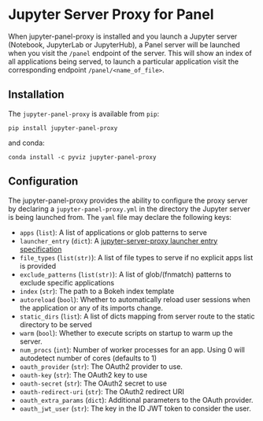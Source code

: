 # Jupyter Server Proxy for Panel

When jupyter-panel-proxy is installed and you launch a Jupyter server (Notebook, JupyterLab or JupyterHub), a Panel server will be launched when you visit the `/panel` endpoint of the server. This will show an index of all applications being served, to launch a particular application visit the corresponding endpoint `/panel/<name_of_file>`.

## Installation

The `jupyter-panel-proxy` is available from `pip`:

    pip install jupyter-panel-proxy

and conda:

    conda install -c pyviz jupyter-panel-proxy

## Configuration

The jupyter-panel-proxy provides the ability to configure the proxy server by declaring a `jupyter-panel-proxy.yml` in the directory the Jupyter server is being launched from. The `yaml` file may declare the following keys:

- `apps` (`list`): A list of applications or glob patterns to serve
- `launcher_entry` (`dict`): A [jupyter-server-proxy launcher entry specification](https://jupyter-server-proxy.readthedocs.io/en/latest/server-process.html#launcher-entry)
- `file_types` (`list(str)`): A list of file types to serve if no explicit apps list is provided
- `exclude_patterns` (`list(str)`): A list of glob/(fnmatch) patterns to exclude specific applications
- `index` (`str`): The path to a Bokeh index template
- `autoreload` (`bool`): Whether to automatically reload user sessions when the application or any of its imports change.
- `static_dirs` (`list`): A list of dicts mapping from server route to the static directory to be served
- `warm` (`bool`): Whether to execute scripts on startup to warm up the server.
- `num_procs` (`int`): Number of worker processes for an app. Using 0 will autodetect number of cores (defaults to 1)
- `oauth_provider` (`str`): The OAuth2 provider to use.
- `oauth-key` (`str`): The OAuth2 key to use
- `oauth-secret` (`str`): The OAuth2 secret to use
- `oauth-redirect-uri` (`str`): The OAuth2 redirect URI
- `oauth_extra_params` (`dict`): Additional parameters to the OAuth provider.
- `oauth_jwt_user` (`str`): The key in the ID JWT token to consider the user.
